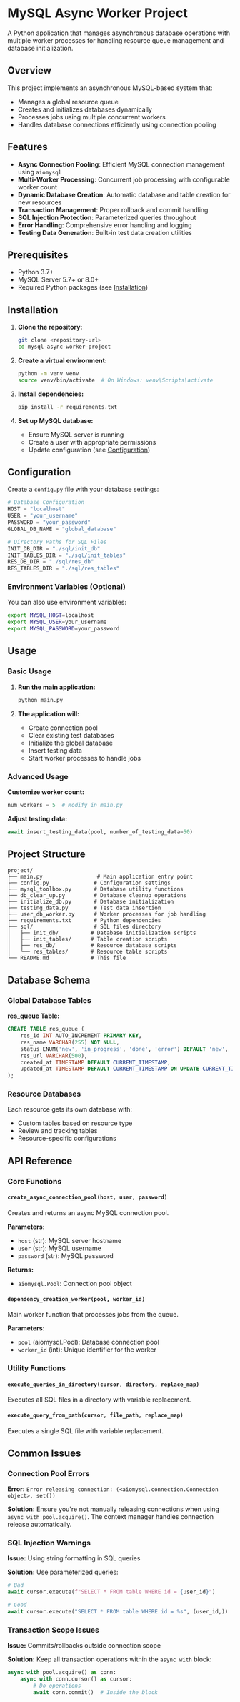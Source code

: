 # MySQL Async Worker Project

A Python application that manages asynchronous database operations with multiple worker processes for handling resource queue management and database initialization.

## Overview

This project implements an asynchronous MySQL-based system that:
- Manages a global resource queue
- Creates and initializes databases dynamically
- Processes jobs using multiple concurrent workers
- Handles database connections efficiently using connection pooling

## Features

- **Async Connection Pooling**: Efficient MySQL connection management using `aiomysql`
- **Multi-Worker Processing**: Concurrent job processing with configurable worker count
- **Dynamic Database Creation**: Automatic database and table creation for new resources
- **Transaction Management**: Proper rollback and commit handling
- **SQL Injection Protection**: Parameterized queries throughout
- **Error Handling**: Comprehensive error handling and logging
- **Testing Data Generation**: Built-in test data creation utilities

## Prerequisites

- Python 3.7+
- MySQL Server 5.7+ or 8.0+
- Required Python packages (see [Installation](#installation))

## Installation

1. **Clone the repository:**
   ```bash
   git clone <repository-url>
   cd mysql-async-worker-project
   ```

2. **Create a virtual environment:**
   ```bash
   python -m venv venv
   source venv/bin/activate  # On Windows: venv\Scripts\activate
   ```

3. **Install dependencies:**
   ```bash
   pip install -r requirements.txt
   ```

4. **Set up MySQL database:**
   - Ensure MySQL server is running
   - Create a user with appropriate permissions
   - Update configuration (see [Configuration](#configuration))

## Configuration

Create a `config.py` file with your database settings:

```python
# Database Configuration
HOST = "localhost"
USER = "your_username"
PASSWORD = "your_password"
GLOBAL_DB_NAME = "global_database"

# Directory Paths for SQL Files
INIT_DB_DIR = "./sql/init_db"
INIT_TABLES_DIR = "./sql/init_tables"
RES_DB_DIR = "./sql/res_db"
RES_TABLES_DIR = "./sql/res_tables"
```

### Environment Variables (Optional)
You can also use environment variables:
```bash
export MYSQL_HOST=localhost
export MYSQL_USER=your_username
export MYSQL_PASSWORD=your_password
```

## Usage

### Basic Usage

1. **Run the main application:**
   ```bash
   python main.py
   ```

2. **The application will:**
   - Create connection pool
   - Clear existing test databases
   - Initialize the global database
   - Insert testing data
   - Start worker processes to handle jobs

### Advanced Usage

**Customize worker count:**
```python
num_workers = 5  # Modify in main.py
```

**Adjust testing data:**
```python
await insert_testing_data(pool, number_of_testing_data=50)
```

## Project Structure

```
project/
├── main.py                 # Main application entry point
├── config.py              # Configuration settings
├── mysql_toolbox.py       # Database utility functions
├── db_clear_up.py         # Database cleanup operations
├── initialize_db.py       # Database initialization
├── testing_data.py        # Test data insertion
├── user_db_worker.py      # Worker processes for job handling
├── requirements.txt       # Python dependencies
├── sql/                   # SQL files directory
│   ├── init_db/          # Database initialization scripts
│   ├── init_tables/      # Table creation scripts
│   ├── res_db/           # Resource database scripts
│   └── res_tables/       # Resource table scripts
└── README.md             # This file
```

## Database Schema

### Global Database Tables

**res_queue Table:**
```sql
CREATE TABLE res_queue (
    res_id INT AUTO_INCREMENT PRIMARY KEY,
    res_name VARCHAR(255) NOT NULL,
    status ENUM('new', 'in_progress', 'done', 'error') DEFAULT 'new',
    res_url VARCHAR(500),
    created_at TIMESTAMP DEFAULT CURRENT_TIMESTAMP,
    updated_at TIMESTAMP DEFAULT CURRENT_TIMESTAMP ON UPDATE CURRENT_TIMESTAMP
);
```

### Resource Databases
Each resource gets its own database with:
- Custom tables based on resource type
- Review and tracking tables
- Resource-specific configurations

## API Reference

### Core Functions

#### `create_async_connection_pool(host, user, password)`
Creates and returns an async MySQL connection pool.

**Parameters:**
- `host` (str): MySQL server hostname
- `user` (str): MySQL username  
- `password` (str): MySQL password

**Returns:**
- `aiomysql.Pool`: Connection pool object

#### `dependency_creation_worker(pool, worker_id)`
Main worker function that processes jobs from the queue.

**Parameters:**
- `pool` (aiomysql.Pool): Database connection pool
- `worker_id` (int): Unique identifier for the worker

### Utility Functions

#### `execute_queries_in_directory(cursor, directory, replace_map)`
Executes all SQL files in a directory with variable replacement.

#### `execute_query_from_path(cursor, file_path, replace_map)`
Executes a single SQL file with variable replacement.

## Common Issues

### Connection Pool Errors
**Error:** `Error releasing connection: (<aiomysql.connection.Connection object>, set())`

**Solution:** Ensure you're not manually releasing connections when using `async with pool.acquire()`. The context manager handles connection release automatically.

### SQL Injection Warnings
**Issue:** Using string formatting in SQL queries

**Solution:** Use parameterized queries:
```python
# Bad
await cursor.execute(f"SELECT * FROM table WHERE id = {user_id}")

# Good  
await cursor.execute("SELECT * FROM table WHERE id = %s", (user_id,))
```

### Transaction Scope Issues
**Issue:** Commits/rollbacks outside connection scope

**Solution:** Keep all transaction operations within the `async with` block:
```python
async with pool.acquire() as conn:
    async with conn.cursor() as cursor:
        # Do operations
        await conn.commit()  # Inside the block
```
